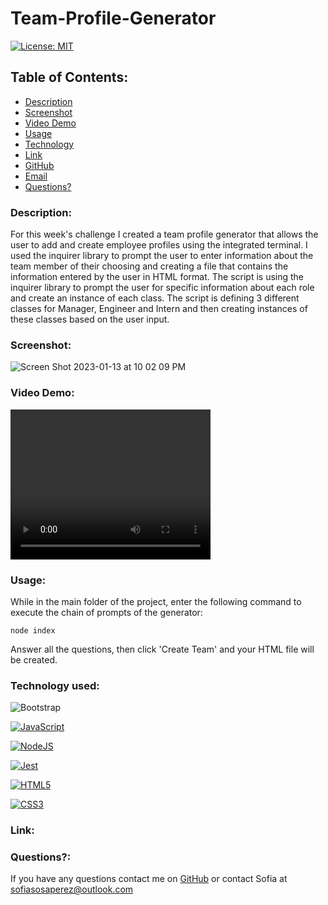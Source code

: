 # Team-Profile-Generator

[![License: MIT](https://img.shields.io/badge/License-MIT-yellow.svg)](https://opensource.org/licenses/MIT)

## Table of Contents:
    
* [Description](#Description)
* [Screenshot](#ScreenShot)
* [Video Demo](#Video)
* [Usage](#usageInfo)
* [Technology](#Technology)
* [Link](#link)
* [GitHub](#github)
* [Email](#email)
* [Questions?](#questions)

### Description:
For this week's challenge I created a team profile generator that allows the user to add and create employee profiles using the integrated terminal. I used the inquirer library to prompt the user to enter information about the team member of their choosing and creating a file that contains the information entered by the user in HTML format.
The script is using the inquirer library to prompt the user for specific information about each role and create an instance of each class.
The script is defining 3 different classes for Manager, Engineer and Intern and then creating instances of these classes based on the user input.

### Screenshot:
![Screen Shot 2023-01-13 at 10 02 09 PM](https://user-images.githubusercontent.com/115671262/212457329-6f4d7035-1445-46c4-889e-8fab2c05dea3.png)

### Video Demo:
<video width="320" height="240" controls>
  <source src="path/to/video.mov" type="video/mov">
  <source src="assets/tpg.mov" type="video/ogg">
</video>


### Usage:
While in the main folder of the project, enter the following command to execute the chain of prompts of the generator: 

```node index```

Answer all the questions, then click 'Create Team' and your HTML file will be created.

### Technology used:
![Bootstrap](https://img.shields.io/badge/-Bootstrap-blueviolet?logo=bootstrap&logoColor=white&style=for-the-badge)

[![JavaScript](https://img.shields.io/badge/JavaScript-323330?style=for-the-badge&logo=javascript&logoColor=F7DF1E)](https://www.javascript.com/)

[![NodeJS](https://img.shields.io/badge/node.js-6DA55F?style=for-the-badge&logo=node.js&logoColor=white)](https://nodejs.org/en/)

[![Jest](https://img.shields.io/badge/Jest-323330?style=for-the-badge&logo=Jest&logoColor=white)](https://www.npmjs.com/package/jest)

[![HTML5](https://img.shields.io/badge/HTML5-E34F26?style=for-the-badge&logo=html5&logoColor=white)](https://whatwg.org/)

[![CSS3](https://img.shields.io/badge/CSS3-1572B6?style=for-the-badge&logo=css3&logoColor=white)](https://www.w3.org/TR/CSS/#css)

### Link:

### Questions?:
If you have any questions contact me on [GitHub](https://github.com/undefined) or contact 
Sofia  at sofiasosaperez@outlook.com  
     
